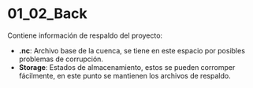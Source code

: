 # 01_02_Back

Contiene información de respaldo del proyecto:

- **.nc**: Archivo base de la cuenca, se tiene en este espacio por posibles problemas 
de corrupción.
- **Storage**: Estados de almacenamiento, estos se pueden corromper fácilmente, en este punto 
se mantienen los archivos de respaldo.
